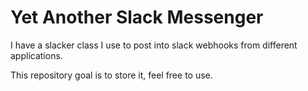 # Yet Another Slack Messenger

I have a slacker class I use to post into slack webhooks from different applications.

This repository goal is to store it, feel free to use.
